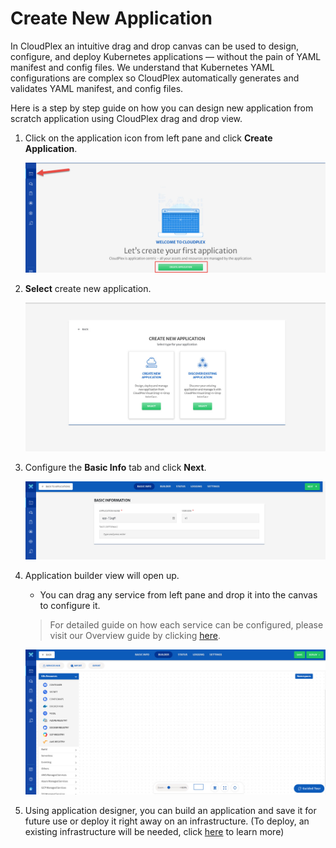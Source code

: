 # Create New Application

In CloudPlex an intuitive drag and drop canvas can be used to design, configure, and deploy Kubernetes applications — without the pain of YAML manifest and config files. We understand that Kubernetes YAML configurations are complex so CloudPlex automatically generates and validates YAML manifest, and config files. 

Here is a step by step guide on how you can design new application from scratch application using CloudPlex drag and drop view. 

1. Click on the application icon from left pane and click **Create Application**.

   ![1](imgs/1.jpg)

2. **Select** create new application.

   ![2](imgs/2.jpg)

3. Configure the **Basic Info** tab and click **Next**.

   ![3](imgs/3.jpg)

4. Application builder view will open up.

   - You can drag any service from left pane and drop it into the canvas to configure it.

   > For detailed guide on how each service can be configured, please visit our Overview guide by clicking [here](/pages/user-guide/components/components?id=components). 

   ![4](imgs/4.jpg)

5. Using application designer, you can build an application and save it for future use or deploy it right away on an infrastructure. (To deploy, an existing infrastructure will be needed, click [here](/pages/user-guide/getting-started/how-to-configure-infrastructure/how-to-configure-infrastructure?id=how-to-configure-infrastructure) to learn more)